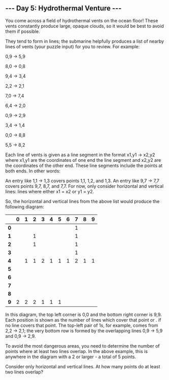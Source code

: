 ## --- Day 5: Hydrothermal Venture ---

You come across a field of hydrothermal vents on the ocean floor! These vents constantly produce large, opaque clouds, so it would be best to avoid them if possible.

They tend to form in lines; the submarine helpfully produces a list of nearby lines of vents (your puzzle input) for you to review. For example:

0,9 -> 5,9

8,0 -> 0,8

9,4 -> 3,4

2,2 -> 2,1

7,0 -> 7,4

6,4 -> 2,0

0,9 -> 2,9

3,4 -> 1,4

0,0 -> 8,8

5,5 -> 8,2

Each line of vents is given as a line segment in the format x1,y1 -> x2,y2 where x1,y1 are the coordinates of one end the line segment and x2,y2 are the coordinates of the other end. These line segments include the points at both ends. In other words:

An entry like 1,1 -> 1,3 covers points 1,1, 1,2, and 1,3.
An entry like 9,7 -> 7,7 covers points 9,7, 8,7, and 7,7.
For now, only consider horizontal and vertical lines: lines where either x1 = x2 or y1 = y2.

So, the horizontal and vertical lines from the above list would produce the following diagram:

| |**0**|**1**|**2**|**3**|**4**|**5**|**6**|**7**|**8**|**9**|
|---|---|---|---|---|---|---|---|---|---|---|
|**0**| | | | | | | |1| | |
|**1**| | |1| | | | |1| | |
|**2**| | |1| | | | |1| | |
|**3**| | | | | | | |1| | |
|**4**| |1|1|2|1|1|1|2|1|1|
|**5**| | | | | | | | | | |
|**6**| | | | | | | | | | |
|**7**| | | | | | | | | | |
|**8**| | | | | | | | | | |
|**9**|2|2|2|1|1|1| | | | |

In this diagram, the top left corner is 0,0 and the bottom right corner is 9,9. Each position is shown as the number of lines which cover that point or . if no line covers that point. The top-left pair of 1s, for example, comes from 2,2 -> 2,1; the very bottom row is formed by the overlapping lines 0,9 -> 5,9 and 0,9 -> 2,9.

To avoid the most dangerous areas, you need to determine the number of points where at least two lines overlap. In the above example, this is anywhere in the diagram with a 2 or larger - a total of 5 points.

Consider only horizontal and vertical lines. At how many points do at least two lines overlap?
